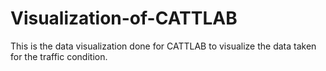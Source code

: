 # Visualization-of-CATTLAB
This is the data visualization done for CATTLAB to visualize the data taken for the traffic condition.
